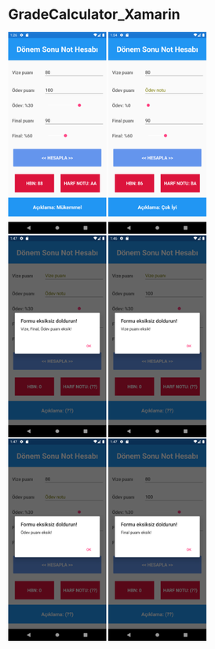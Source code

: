 # GradeCalculator_Xamarin

![Screenshot-1](./Screenshot/1.png)
![Screenshot-2](./Screenshot/2.png)
![Screenshot-3](./Screenshot/3.png)
![Screenshot-4](./Screenshot/4.png)
![Screenshot-5](./Screenshot/5.png)
![Screenshot-6](./Screenshot/6.png)

<style>
img { width: 200px; }
</style>
